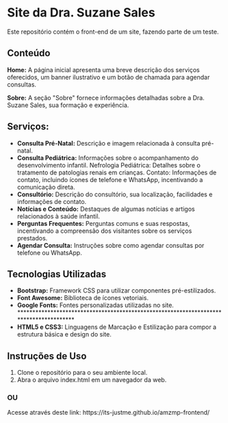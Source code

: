 # Site da Dra. Suzane Sales
Este repositório contém o front-end de um site, fazendo parte de um teste.

## Conteúdo
<b>Home:</b> A página inicial apresenta uma breve descrição dos serviços oferecidos, um banner ilustrativo e um botão de chamada para agendar consultas.

<b>Sobre:</b> A seção "Sobre" fornece informações detalhadas sobre a Dra. Suzane Sales, sua formação e experiência.

## Serviços:
<ul>
<li><b>Consulta Pré-Natal:</b> Descrição e imagem relacionada à consulta pré-natal.
<li><b>Consulta Pediátrica:</b> Informações sobre o acompanhamento do desenvolvimento infantil.
Nefrologia Pediátrica: Detalhes sobre o tratamento de patologias renais em crianças.
Contato: Informações de contato, incluindo ícones de telefone e WhatsApp, incentivando a comunicação direta.

<li><b>Consultório:</b> Descrição do consultório, sua localização, facilidades e informações de contato.

<li><b>Notícias e Conteúdo:</b> Destaques de algumas notícias e artigos relacionados à saúde infantil.

<li><b>Perguntas Frequentes:</b> Perguntas comuns e suas respostas, incentivando a compreensão dos visitantes sobre os serviços prestados.

<li><b>Agendar Consulta:</b> Instruções sobre como agendar consultas por telefone ou WhatsApp.
</ul>

## Tecnologias Utilizadas
<ul>
<li><b>Bootstrap:</b> Framework CSS para utilizar componentes pré-estilizados.
<li><b>Font Awesome:</b> Biblioteca de ícones vetoriais.
<li><b>Google Fonts:</b> Fontes personalizadas utilizadas no site.
***************************************************************************************
<li><b>HTML5 e CSS3:</b> Linguagens de Marcação e Estilização para compor a estrutura básica e design do site.
</ul>

## Instruções de Uso

<ol>
<li>Clone o repositório para o seu ambiente local.
<li>Abra o arquivo index.html em um navegador da web.
</ol>

### OU

<p> Acesse através deste link: https://its-justme.github.io/amzmp-frontend/</p>

